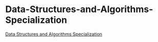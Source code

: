 
# Data-Structures-and-Algorithms-Specialization

[Data Structures and Algorithms Specialization](https://www.coursera.org/specializations/data-structures-algorithms)
